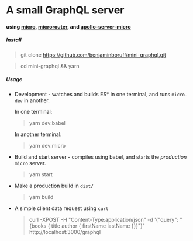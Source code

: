 # A small GraphQL server
#### using [micro](https://github.com/zeit/micro), [microrouter](https://www.npmjs.com/package/microrouter), and [apollo-server-micro](https://www.npmjs.com/package/apollo-server-micro)

##### Install

> git clone https://github.com/benjaminboruff/mini-graphql.git

> cd mini-graphql && yarn

##### Usage

* Development - watches and builds ES* in one terminal, and runs `micro-dev` in another.

    In one terminal:
    >yarn dev:babel

    In another terminal:
    >yarn dev:micro

* Build and start server - compiles using babel, and starts the *production* `micro` server.
    >yarn start

* Make a production build in `dist/`
    >yarn build

* A simple client data request using `curl`
    > curl -XPOST -H "Content-Type:application/json"  -d '{"query": "{books { title author { firstName lastName }}}"}'  http://localhost:3000/graphql